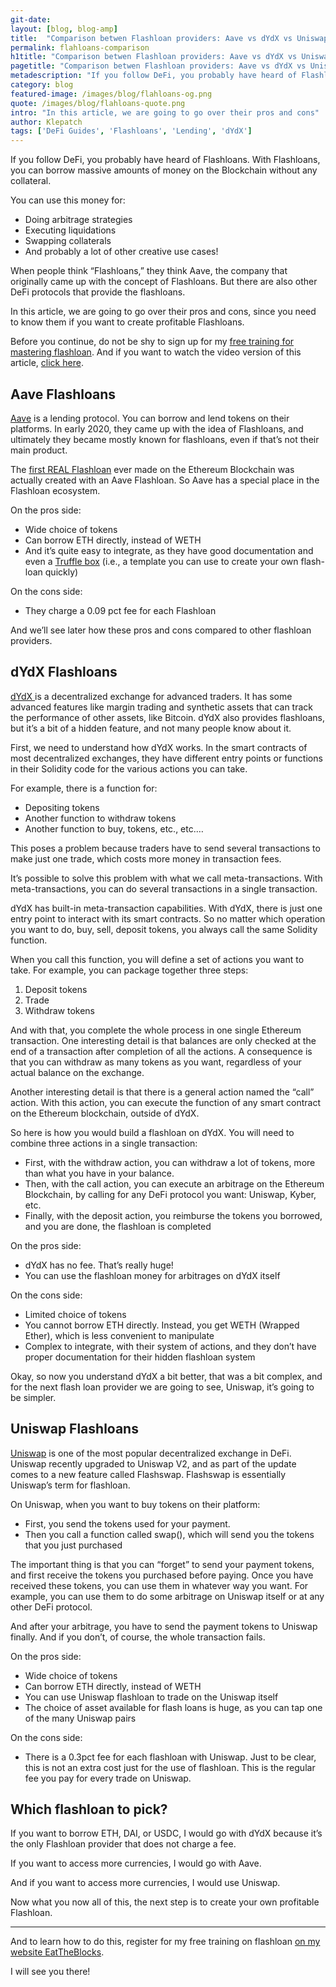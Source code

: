 ```yaml
---
git-date:
layout: [blog, blog-amp]
title:  "Comparison betwen Flashloan providers: Aave vs dYdX vs Uniswap"
permalink: flahloans-comparison
h1title: "Comparison betwen Flashloan providers: Aave vs dYdX vs Uniswap"
pagetitle: "Comparison betwen Flashloan providers: Aave vs dYdX vs Uniswap"
metadescription: "If you follow DeFi, you probably have heard of Flashloans. With Flashloans, you can borrow massive amounts of money on the Blockchain without any collateral"
category: blog
featured-image: /images/blog/flahloans-og.png
quote: /images/blog/flahloans-quote.png
intro: "In this article, we are going to go over their pros and cons"
author: Klepatch
tags: ['DeFi Guides', 'Flashloans', 'Lending', 'dYdX']
---
```

If you follow DeFi, you probably have heard of Flashloans. With Flashloans, you can borrow massive amounts of money on the Blockchain without any collateral.

You can use this money for:
- Doing arbitrage strategies
- Executing liquidations
- Swapping collaterals
- And probably a lot of other creative use cases!

When people think “Flashloans,” they think Aave, the company that originally came up with the concept of Flashloans. But there are also other DeFi protocols that provide the flashloans.

In this article, we are going to go over their pros and cons, since you need to know them if you want to create profitable Flashloans.

Before you continue, do not be shy to sign up for my [free training for mastering flashloan](https://eattheblocks.com/flash). And if you want to watch the video version of this article, [click here](https://youtu.be/x145fp11zj0).

## Aave Flashloans
[Aave](https://Aave.com/) is a lending protocol. You can borrow and lend tokens on their platforms. In early 2020, they came up with the idea of Flashloans, and ultimately they became mostly known for flashloans, even if that’s not their main product.

The [first REAL Flashloan](https://twitter.com/CamiRusso/status/1218640871048056832) ever made on the Ethereum Blockchain was actually created with an Aave Flashloan. So Aave has a special place in the Flashloan ecosystem.

On the pros side:
- Wide choice of tokens
- Can borrow ETH directly, instead of WETH
- And it’s quite easy to integrate, as they have good documentation and even a [Truffle box](https://github.com/Aave/flashloan-box) (i.e., a template you can use to create your own flash-loan quickly)

On the cons side:
- They charge a 0.09 pct fee for each Flashloan

And we’ll see later how these pros and cons compared to other flashloan providers.

## dYdX Flashloans
[dYdX ](https://dYdX.exchange/)is a decentralized exchange for advanced traders. It has some advanced features like margin trading and synthetic assets that can track the performance of other assets, like Bitcoin.  dYdX also provides flashloans, but it’s a bit of a hidden feature, and not many people know about it.

First, we need to understand how dYdX works. In the smart contracts of most decentralized exchanges, they have different entry points or functions in their Solidity code for the various actions you can take.

For example, there is a function for:
- Depositing tokens
- Another function to withdraw tokens
- Another function to buy, tokens, etc., etc.…

This poses a problem because traders have to send several transactions to make just one trade, which costs more money in transaction fees.

It’s possible to solve this problem with what we call meta-transactions. With meta-transactions, you can do several transactions in a single transaction.

dYdX has built-in meta-transaction capabilities. With dYdX, there is just one entry point to interact with its smart contracts. So no matter which operation you want to do, buy, sell, deposit tokens, you always call the same Solidity function.

When you call this function, you will define a set of actions you want to take. For example, you can package together three steps:
1. Deposit tokens
2. Trade
3. Withdraw tokens

And with that, you complete the whole process in one single Ethereum transaction. One interesting detail is that balances are only checked at the end of a transaction after completion of all the actions. A consequence is that you can withdraw as many tokens as you want, regardless of your actual balance on the exchange.

Another interesting detail is that there is a general action named the “call” action. With this action, you can execute the function of any smart contract on the Ethereum blockchain, outside of dYdX.

So here is how you would build a flashloan on dYdX. You will need to combine three actions in a single transaction:
- First, with the withdraw action, you can withdraw a lot of tokens, more than what you have in your balance.
- Then, with the call action, you can execute an arbitrage on the Ethereum Blockchain, by calling for any DeFi protocol you want: Uniswap, Kyber, etc.
- Finally, with the deposit action, you reimburse the tokens you borrowed, and you are done, the flashloan is completed

On the pros side:
- dYdX has no fee. That’s really huge!
- You can use the flashloan money for arbitrages on dYdX itself

On the cons side:
- Limited choice of tokens
- You cannot borrow ETH directly. Instead, you get WETH (Wrapped Ether), which is less convenient to manipulate
- Complex to integrate, with their system of actions, and they don’t have proper documentation for their hidden flashloan system

Okay, so now you understand dYdX a bit better, that was a bit complex, and for the next flash loan provider we are going to see, Uniswap, it’s going to be simpler.

## Uniswap Flashloans
[Uniswap](https://uniswap.org/) is one of the most popular decentralized exchange in DeFi. Uniswap recently upgraded to Uniswap V2, and as part of the update comes to a new feature called Flashswap. Flashswap is essentially Uniswap’s term for flashloan.

On Uniswap, when you want to buy tokens on their platform:
- First, you send the tokens used for your payment.
- Then you call a function called swap(), which will send you the tokens that you just purchased

The important thing is that you can “forget” to send your payment tokens, and first receive the tokens you purchased before paying. Once you have received these tokens, you can use them in whatever way you want. For example, you can use them to do some arbitrage on Uniswap itself or at any other DeFi protocol.

And after your arbitrage, you have to send the payment tokens to Uniswap finally. And if you don’t, of course, the whole transaction fails.

On the pros side:
- Wide choice of tokens
- Can borrow ETH directly, instead of WETH
- You can use Uniswap flashloan to trade on the Uniswap itself
- The choice of asset available for flash loans is huge, as you can tap one of the many Uniswap pairs

On the cons side:
- There is a 0.3pct fee for each flashloan with Uniswap. Just to be clear, this is not an extra cost just for the use of flashloan. This is the regular fee you pay for every trade on Uniswap.

## Which flashloan to pick?

If you want to borrow ETH, DAI, or USDC, I would go with dYdX because it’s the only Flashloan provider that does not charge a fee.

If you want to access more currencies, I would go with Aave.

And if you want to access more currencies, I would use Uniswap.

Now what you now all of this, the next step is to create your own profitable Flashloan.

---
And to learn how to do this, register for my free training on flashloan [on my website EatTheBlocks](https://eattheblocks.com/flash).

I will see you there!
